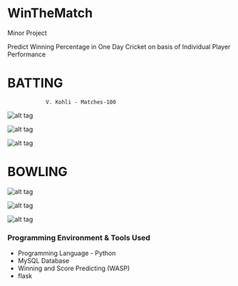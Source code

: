 # WinTheMatch

Minor Project

Predict Winning Percentage in One Day Cricket on basis of Individual Player Performance

BATTING
=======
                V. Kohli - Matches-100


![alt tag](http://i.imgur.com/rtOmP8p.png)

![alt tag](http://i.imgur.com/Mewns6Z.png)

![alt tag](http://i.imgur.com/Sn7Foja.png)


BOWLING
=======

![alt tag](http://i.imgur.com/SWzC9xH.png)

![alt tag](http://i.imgur.com/eO04wyz.png)

![alt tag](http://i.imgur.com/xjPcCde.png)


### Programming Environment & Tools Used

* Programming Language - Python
* MySQL Database
* Winning and Score Predicting (WASP)
* flask
